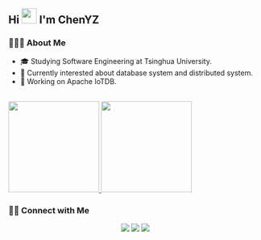 ## Hi <img src="https://media.giphy.com/media/hvRJCLFzcasrR4ia7z/giphy.gif" width="30px"> I'm ChenYZ

<!--
**Cpaulyz/Cpaulyz** is a ✨ _special_ ✨ repository because its `README.md` (this file) appears on your GitHub profile.

Here are some ideas to get you started:

- 🔭 I’m currently working on ...
- 🌱 I’m currently learning ...
- 👯 I’m looking to collaborate on ...
- 🤔 I’m looking for help with ...
- 💬 Ask me about ...
- 📫 How to reach me: ...
- 😄 Pronouns: ...
- ⚡ Fun fact: ...
-->

### 👨🏻‍💻 About Me
- 🎓  Studying Software Engineering at Tsinghua University.
- 🤔  Currently interested about database system and distributed system.
- 💼 Working on Apache IoTDB.

<br/>

<a href="https://github.com/cpaulyz">
  <img height="180em" src="https://github-readme-stats.vercel.app/api?username=Cpaulyz&theme=buefy&show_icons=true" />
  <img height="180em" src="https://github-readme-stats.vercel.app/api/top-langs/?username=cpaulyz&hide=TeX&theme=buefy&layout=compact" />
</a>


### 🤝🏻 Connect with Me

<p align="center">
<a href="https://cpaulyz.github.io/"><img src="https://img.shields.io/badge/Website-https://cpaulyz.github.io-blue?style=flat-square&logo=google-chrome"></a>
<a href="https://www.cnblogs.com/cpaulyz/"><img src="https://img.shields.io/badge/OldBlog(before2022)-https://www.cnblogs.com/cpaulyz-blue?style=flat-square&logo=GitBook"></a>
<a href="chen3yz@gmail.com"><img src="https://img.shields.io/badge/Email-chen3yz@gmail.com-blue?style=flat-square&logo=gmail"></a>
</p>
